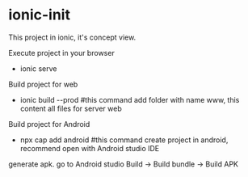 # ionic-init
This project in ionic, it's concept view.

Execute project in your browser
- ionic serve

Build project for web
- ionic build --prod #this command add folder with name www, this content all files for server web

Build project for Android
- npx cap add android #this command create project in android, recommend open with Android studio IDE

generate apk.
go to Android studio 
Build -> Build bundle -> Build APK
